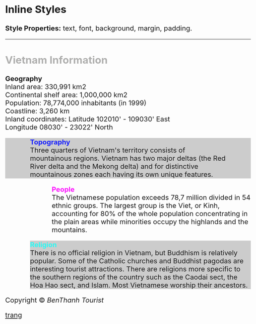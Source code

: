 <!DOCTYPE html>
<html lang="en">
<head>
    <meta charset="UTF-8">
    <meta http-equiv="X-UA-Compatible" content="IE=edge">
    <meta name="viewport" content="width=device-width, initial-scale=1.0">
    <title>Inline Styles</title>
</head>
<body style="font-size: 22px;">
    <h2>Inline Styles</h2>
    <p><span style="font-weight: bold"> Style Properties:</span> text, font, background, margin, padding.</p>
    <hr>
    <h2 style="color: #afafae;">Vietnam Information</h2>
    <p>
        <span style="font-weight: bold;">Geography</span> <br>
        Inland area: 330,991 km2 <br>
        Continental shelf area: 1,000,000 km2 <br>
        Population: 78,774,000 inhabitants (in 1999) <br>
        Coastline: 3,260 km <br>
        Inland coordinates: Latitude 102010' - 109030' East <br>
        Longitude 08030' - 23022' North
    </p>
    <p style="background-color: #cccccc; padding: 0 80px;">
        <span style="color: #161fff; font-weight:bold">Topography</span> <br>
        Three quarters of Vietnam's territory consists of mountainous regions. Vietnam has two major deltas (the Red River delta and the Mekong delta) and for distinctive mountainous zones each having its own unique features.
        </p>
    <p style="margin-left: 150px; background-image: url(camel.gif); background-repeat: repeat-x; background-size: 300px;">
        <span style="color: #fc0efe; font-weight:bold">People</span> <br>
        The Vietnamese population exceeds 78,7 million divided in 54 ethnic groups. The largest group is the Viet, or Kinh, accounting for 80% of the whole population concentrating in the plain areas while minorities occupy the highlands and the mountains.
    </p>
    <p style="background-color: #cccccc; margin-left: 80px;">
        <span style="color: #29f9f4; font-weight: bold"> Religion</span> <br>
        There is no official religion in Vietnam, but Buddhism is relatively popular. Some of the Catholic churches and Buddhist pagodas are interesting tourist attractions. There are religions more specific to the southern regions of the country such as the Caodai sect, the Hoa Hao sect, and Islam. Most Vietnamese worship their ancestors.
    </p>
    <p>Copyright © <span style="font-style: italic;">BenThanh Tourist</span></p>
    <a href="add.html">trang</h1>
</body>
</html>

